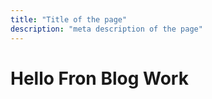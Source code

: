 ```yaml
---
title: "Title of the page"
description: "meta description of the page"
---
```


# Hello Fron Blog Work
